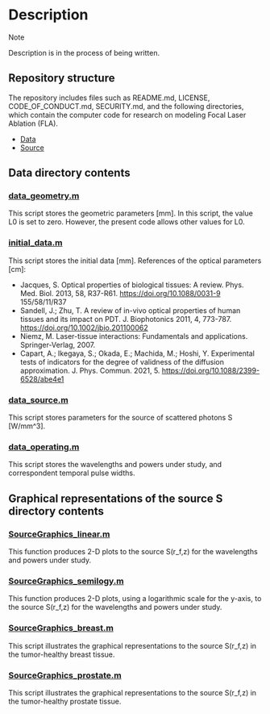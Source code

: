 # Description
> [!NOTE] 
> Description is in the process of being written.

## Repository structure
The repository includes files such as README.md, LICENSE, CODE_OF_CONDUCT.md, SECURITY.md,
and the following directories, which contain the computer code for research on modeling Focal Laser Ablation (FLA). 
* [Data](#data-directory-contents)
* [Source](#graphical-representations-of-the-source-s-directory-contents)

## Data directory contents

### [data_geometry.m](data/data_geometry.m)
This script stores the geometric parameters [mm].
In this script, the value L0 is set to zero. However, the present code allows other values for L0.

### [initial_data.m](data/initial_data.m)
This script stores the initial data [mm]. References of the optical parameters [cm]:

- Jacques, S. Optical properties of biological tissues: A review. Phys. Med. Biol. 2013, 58, R37-R61. https://doi.org/10.1088/0031-9 155/58/11/R37
- Sandell, J.; Zhu, T. A review of in-vivo optical properties of human tissues and its impact on PDT. J. Biophotonics 2011, 4, 773-787. https://doi.org/10.1002/jbio.201100062
- Niemz, M. Laser-tissue interactions: Fundamentals and applications. Springer-Verlag, 2007.
- Capart, A.; Ikegaya, S.; Okada, E.; Machida, M.; Hoshi, Y. Experimental tests of indicators for the degree of validness of the diffusion approximation. J. Phys. Commun. 2021, 5. https://doi.org/10.1088/2399-6528/abe4e1

### [data_source.m](data/data_source.m)
This script stores parameters for the source of scattered photons S [W/mm^3].

### [data_operating.m](data/data_operating.m)
This script stores the wavelengths and powers under study, and correspondent temporal pulse widths.

## Graphical representations of the source S directory contents

### [SourceGraphics_linear.m](SourceGraphicalRepresentations/SourceGraphics_linear.m)
This function produces 2-D plots to the source S(r_f,z) for the wavelengths and powers under study.

### [SourceGraphics_semilogy.m](SourceGraphicalRepresentations/SourceGraphics_semilogy.m)
This function produces 2-D plots, using a logarithmic scale for the y-axis, to the source S(r_f,z) for the wavelengths and powers under study.

### [SourceGraphics_breast.m](SourceGraphicalRepresentations/SourceGraphics_breast.m)
This script illustrates the graphical representations to the source S(r_f,z) in the tumor-healthy breast tissue.

### [SourceGraphics_prostate.m](SourceGraphicalRepresentations/SourceGraphics_prostate.m)
This script illustrates the graphical representations to the source S(r_f,z) in the tumor-healthy prostate tissue.
